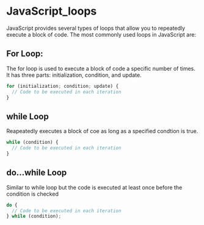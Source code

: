# JavaScript_loops

JavaScript provides several types of loops that allow you to repeatedly execute a block of code. The most commonly used loops in JavaScript are:

## For Loop:
The for loop is used to execute a block of code a specific number of times. It has three parts: initialization, condition, and update.
```javascript
for (initialization; condition; update) {
  // Code to be executed in each iteration
}
```


## while Loop
Reapeatedly executes a block of coe as long as a specified condtion is true.

```javascript
while (condition) {
  // Code to be executed in each iteration
}
```

## do...while Loop
Similar to while loop but the code is executed at least once before the condition is checked

```javascript
do {
  // Code to be executed in each iteration
} while (condition);

```